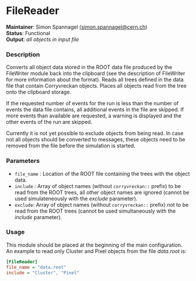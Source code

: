 # FileReader
**Maintainer**: Simon Spannagel (<simon.spannagel@cern.ch>)  
**Status**: Functional  
**Output**: *all objects in input file*

### Description
Converts all object data stored in the ROOT data file produced by the FileWriter module back into the clipboard (see the description of FileWriter for more information about the format). Reads all trees defined in the data file that contain Corryvreckan objects. Places all objects read from the tree onto the clipboard storage.

If the requested number of events for the run is less than the number of events the data file contains, all additional events in the file are skipped. If more events than available are requested, a warning is displayed and the other events of the run are skipped.

Currently it is not yet possible to exclude objects from being read. In case not all objects should be converted to messages, these objects need to be removed from the file before the simulation is started.

### Parameters
* `file_name` : Location of the ROOT file containing the trees with the object data.
* `include` : Array of object names (without `corryvreckan::` prefix) to be read from the ROOT trees, all other object names are ignored (cannot be used simulateneously with the *exclude* parameter).
* `exclude`: Array of object names (without `corryvreckan::` prefix) not to be read from the ROOT trees (cannot be used simultaneously with the *include* parameter).

### Usage
This module should be placed at the beginning of the main configuration. An example to read only Cluster and Pixel objects from the file *data.root* is:

```ini
[FileReader]
file_name = "data.root"
include = "Cluster", "Pixel"
```
